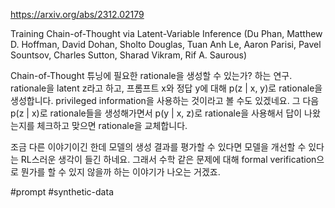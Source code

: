 https://arxiv.org/abs/2312.02179

Training Chain-of-Thought via Latent-Variable Inference (Du Phan, Matthew D. Hoffman, David Dohan, Sholto Douglas, Tuan Anh Le, Aaron Parisi, Pavel Sountsov, Charles Sutton, Sharad Vikram, Rif A. Saurous)

Chain-of-Thought 튜닝에 필요한 rationale을 생성할 수 있는가? 하는 연구. rationale을 latent z라고 하고, 프롬프트 x와 정답 y에 대해 p(z | x, y)로 rationale을 생성합니다. privileged information을 사용하는 것이라고 볼 수도 있겠네요. 그 다음 p(z | x)로 rationale들을 생성해가면서 p(y | x, z)로 rationale을 사용해서 답이 나왔는지를 체크하고 맞으면 rationale을 교체합니다.

조금 다른 이야기이긴 한데 모델의 생성 결과를 평가할 수 있다면 모델을 개선할 수 있다는 RL스러운 생각이 들긴 하네요. 그래서 수학 같은 문제에 대해 formal verification으로 뭔가를 할 수 있지 않을까 하는 이야기가 나오는 거겠죠.

#prompt #synthetic-data